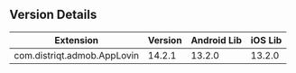 ## Version Details

| Extension | Version | Android Lib | iOS Lib |
| --- | --- | --- | --- |
| com.distriqt.admob.AppLovin | 14.2.1 | 13.2.0 | 13.2.0 |
